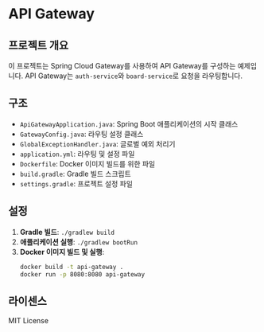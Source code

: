 # API Gateway

## 프로젝트 개요

이 프로젝트는 Spring Cloud Gateway를 사용하여 API Gateway를 구성하는 예제입니다. API Gateway는 `auth-service`와 `board-service`로 요청을 라우팅합니다.

## 구조

- `ApiGatewayApplication.java`: Spring Boot 애플리케이션의 시작 클래스
- `GatewayConfig.java`: 라우팅 설정 클래스
- `GlobalExceptionHandler.java`: 글로벌 예외 처리기
- `application.yml`: 라우팅 및 설정 파일
- `Dockerfile`: Docker 이미지 빌드를 위한 파일
- `build.gradle`: Gradle 빌드 스크립트
- `settings.gradle`: 프로젝트 설정 파일

## 설정

1. **Gradle 빌드**: `./gradlew build`
2. **애플리케이션 실행**: `./gradlew bootRun`
3. **Docker 이미지 빌드 및 실행**:
    ```bash
    docker build -t api-gateway .
    docker run -p 8080:8080 api-gateway
    ```

## 라이센스

MIT License
